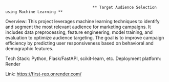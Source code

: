                                           ** Target Audience Selection using Machine Learning **

Overview:
This project leverages machine learning techniques to identify and segment the most relevant audience for marketing campaigns. It includes data preprocessing, feature engineering, model training, and evaluation to optimize audience targeting. The goal is to improve campaign efficiency by predicting user responsiveness based on behavioral and demographic features.

Tech Stack:
Python, Flask/FastAPI, scikit-learn, etc.
Deployment platform: Render

Link:
https://first-rep.onrender.com/
